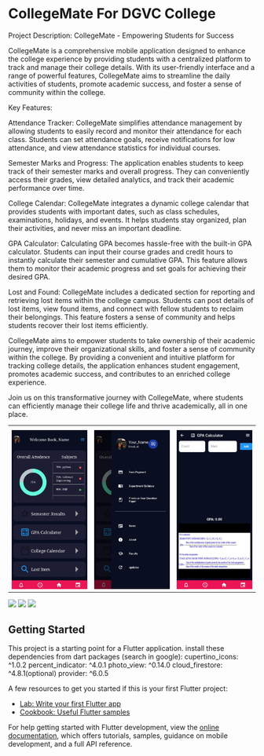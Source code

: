 # CollegeMate For DGVC College

Project Description: CollegeMate - Empowering Students for Success

CollegeMate is a comprehensive mobile application designed to enhance the college experience by providing students with a centralized platform to track and manage their college details. With its user-friendly interface and a range of powerful features, CollegeMate aims to streamline the daily activities of students, promote academic success, and foster a sense of community within the college.

Key Features:

Attendance Tracker: CollegeMate simplifies attendance management by allowing students to easily record and monitor their attendance for each class. Students can set attendance goals, receive notifications for low attendance, and view attendance statistics for individual courses.

Semester Marks and Progress: The application enables students to keep track of their semester marks and overall progress. They can conveniently access their grades, view detailed analytics, and track their academic performance over time.

College Calendar: CollegeMate integrates a dynamic college calendar that provides students with important dates, such as class schedules, examinations, holidays, and events. It helps students stay organized, plan their activities, and never miss an important deadline.

GPA Calculator: Calculating GPA becomes hassle-free with the built-in GPA calculator. Students can input their course grades and credit hours to instantly calculate their semester and cumulative GPA. This feature allows them to monitor their academic progress and set goals for achieving their desired GPA.

Lost and Found: CollegeMate includes a dedicated section for reporting and retrieving lost items within the college campus. Students can post details of lost items, view found items, and connect with fellow students to reclaim their belongings. This feature fosters a sense of community and helps students recover their lost items efficiently.

CollegeMate aims to empower students to take ownership of their academic journey, improve their organizational skills, and foster a sense of community within the college. By providing a convenient and intuitive platform for tracking college details, the application enhances student engagement, promotes academic success, and contributes to an enriched college experience.

Join us on this transformative journey with CollegeMate, where students can efficiently manage their college life and thrive academically, all in one place.

<!DOCTYPE html>
<html>
<head>
 </head>
<body>
  <table>
    <tr>
      <th></th>
      <th></th></th>
  </tr>
    <tr>
      <td data-label="Column 1"><img src='assets\readme\page1.jpg'></td>
      <td data-label="Column 2"><img src='assets\readme\page2.jpg' ></td>
    <td data-label="Column 2"><img src='assets\readme\page3.jpg'></td>
    </tr>
  </table>
</body>
</html>




![](redmeimg\page1.jpg)
![](redmeimg\page2.jpg)
![](redmeimg\page3.jpg)

## Getting Started

This project is a starting point for a Flutter application.
install these dependencies from dart packages (search in google):
  cupertino_icons: ^1.0.2
  percent_indicator: ^4.0.1
  photo_view: ^0.14.0
  cloud_firestore: ^4.8.1(optional)
  provider: ^6.0.5

 

A few resources to get you started if this is your first Flutter project:

- [Lab: Write your first Flutter app](https://docs.flutter.dev/get-started/codelab)
- [Cookbook: Useful Flutter samples](https://docs.flutter.dev/cookbook)

For help getting started with Flutter development, view the
[online documentation](https://docs.flutter.dev/), which offers tutorials,
samples, guidance on mobile development, and a full API reference.
